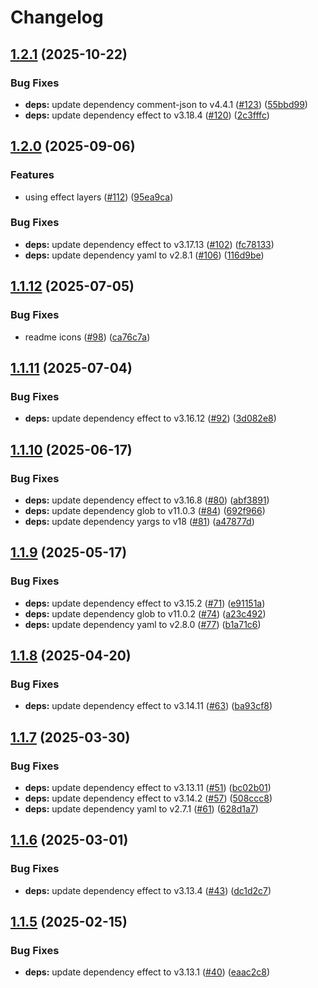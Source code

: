 # Changelog

## [1.2.1](https://github.com/jpb06/extract-dependencies-from-sources/compare/v1.2.0...v1.2.1) (2025-10-22)


### Bug Fixes

* **deps:** update dependency comment-json to v4.4.1 ([#123](https://github.com/jpb06/extract-dependencies-from-sources/issues/123)) ([55bbd99](https://github.com/jpb06/extract-dependencies-from-sources/commit/55bbd99da1b218f684b5a3d806f6513b5f7068a6))
* **deps:** update dependency effect to v3.18.4 ([#120](https://github.com/jpb06/extract-dependencies-from-sources/issues/120)) ([2c3fffc](https://github.com/jpb06/extract-dependencies-from-sources/commit/2c3fffc5bbfa1a6298b472532e6533404a678c89))

## [1.2.0](https://github.com/jpb06/extract-dependencies-from-sources/compare/v1.1.12...v1.2.0) (2025-09-06)


### Features

* using effect layers ([#112](https://github.com/jpb06/extract-dependencies-from-sources/issues/112)) ([95ea9ca](https://github.com/jpb06/extract-dependencies-from-sources/commit/95ea9caaf7d3aaea90ad17bc6423f425f0e83268))


### Bug Fixes

* **deps:** update dependency effect to v3.17.13 ([#102](https://github.com/jpb06/extract-dependencies-from-sources/issues/102)) ([fc78133](https://github.com/jpb06/extract-dependencies-from-sources/commit/fc78133b3bfc072edb4085429c5b84a4a175955d))
* **deps:** update dependency yaml to v2.8.1 ([#106](https://github.com/jpb06/extract-dependencies-from-sources/issues/106)) ([116d9be](https://github.com/jpb06/extract-dependencies-from-sources/commit/116d9beabbdd71927456a1cbcccb142153480004))

## [1.1.12](https://github.com/jpb06/extract-dependencies-from-sources/compare/v1.1.11...v1.1.12) (2025-07-05)


### Bug Fixes

* readme icons ([#98](https://github.com/jpb06/extract-dependencies-from-sources/issues/98)) ([ca76c7a](https://github.com/jpb06/extract-dependencies-from-sources/commit/ca76c7a71b93a1b5f6aae2334cd2ef87bb29d154))

## [1.1.11](https://github.com/jpb06/extract-dependencies-from-sources/compare/v1.1.10...v1.1.11) (2025-07-04)


### Bug Fixes

* **deps:** update dependency effect to v3.16.12 ([#92](https://github.com/jpb06/extract-dependencies-from-sources/issues/92)) ([3d082e8](https://github.com/jpb06/extract-dependencies-from-sources/commit/3d082e845e8af2ce2d7a21cf2affb9ccc3089400))

## [1.1.10](https://github.com/jpb06/extract-dependencies-from-sources/compare/v1.1.9...v1.1.10) (2025-06-17)


### Bug Fixes

* **deps:** update dependency effect to v3.16.8 ([#80](https://github.com/jpb06/extract-dependencies-from-sources/issues/80)) ([abf3891](https://github.com/jpb06/extract-dependencies-from-sources/commit/abf38911a2bebe4e3648b6524dd950c7bfdbe920))
* **deps:** update dependency glob to v11.0.3 ([#84](https://github.com/jpb06/extract-dependencies-from-sources/issues/84)) ([692f966](https://github.com/jpb06/extract-dependencies-from-sources/commit/692f966ad605520f3c97c5430eacf626db70a413))
* **deps:** update dependency yargs to v18 ([#81](https://github.com/jpb06/extract-dependencies-from-sources/issues/81)) ([a47877d](https://github.com/jpb06/extract-dependencies-from-sources/commit/a47877dd346c6b5b1e7a429f22aa223caf327dc1))

## [1.1.9](https://github.com/jpb06/extract-dependencies-from-sources/compare/v1.1.8...v1.1.9) (2025-05-17)


### Bug Fixes

* **deps:** update dependency effect to v3.15.2 ([#71](https://github.com/jpb06/extract-dependencies-from-sources/issues/71)) ([e91151a](https://github.com/jpb06/extract-dependencies-from-sources/commit/e91151ae7e7ced78e3af21be0639a2b6b28bae53))
* **deps:** update dependency glob to v11.0.2 ([#74](https://github.com/jpb06/extract-dependencies-from-sources/issues/74)) ([a23c492](https://github.com/jpb06/extract-dependencies-from-sources/commit/a23c492459fee86f2bfce1231fd91a4f79021802))
* **deps:** update dependency yaml to v2.8.0 ([#77](https://github.com/jpb06/extract-dependencies-from-sources/issues/77)) ([b1a71c6](https://github.com/jpb06/extract-dependencies-from-sources/commit/b1a71c64757d50d2d4ff46b1bb82272bbb0856f7))

## [1.1.8](https://github.com/jpb06/extract-dependencies-from-sources/compare/v1.1.7...v1.1.8) (2025-04-20)


### Bug Fixes

* **deps:** update dependency effect to v3.14.11 ([#63](https://github.com/jpb06/extract-dependencies-from-sources/issues/63)) ([ba93cf8](https://github.com/jpb06/extract-dependencies-from-sources/commit/ba93cf883de02539c9759f853ca9bfc93219b044))

## [1.1.7](https://github.com/jpb06/extract-dependencies-from-sources/compare/v1.1.6...v1.1.7) (2025-03-30)


### Bug Fixes

* **deps:** update dependency effect to v3.13.11 ([#51](https://github.com/jpb06/extract-dependencies-from-sources/issues/51)) ([bc02b01](https://github.com/jpb06/extract-dependencies-from-sources/commit/bc02b0130710cb96365c35b678a392c699017103))
* **deps:** update dependency effect to v3.14.2 ([#57](https://github.com/jpb06/extract-dependencies-from-sources/issues/57)) ([508ccc8](https://github.com/jpb06/extract-dependencies-from-sources/commit/508ccc8fcdf1043c6e76b6d775a565119aad2765))
* **deps:** update dependency yaml to v2.7.1 ([#61](https://github.com/jpb06/extract-dependencies-from-sources/issues/61)) ([628d1a7](https://github.com/jpb06/extract-dependencies-from-sources/commit/628d1a79792b18df47a90deb994b1be4957448ea))

## [1.1.6](https://github.com/jpb06/extract-dependencies-from-sources/compare/v1.1.5...v1.1.6) (2025-03-01)


### Bug Fixes

* **deps:** update dependency effect to v3.13.4 ([#43](https://github.com/jpb06/extract-dependencies-from-sources/issues/43)) ([dc1d2c7](https://github.com/jpb06/extract-dependencies-from-sources/commit/dc1d2c7835499adfc62c375c7dbe8b89a52bf561))

## [1.1.5](https://github.com/jpb06/extract-dependencies-from-sources/compare/v1.1.4...v1.1.5) (2025-02-15)


### Bug Fixes

* **deps:** update dependency effect to v3.13.1 ([#40](https://github.com/jpb06/extract-dependencies-from-sources/issues/40)) ([eaac2c8](https://github.com/jpb06/extract-dependencies-from-sources/commit/eaac2c8f080902531dc1f152476c096b4129c9f5))
